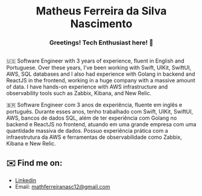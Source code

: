 <h1 align="center">Matheus Ferreira da Silva Nascimento</h1>

<h3 align="center">Greetings! Tech Enthusiast here! 👋</h3>

##
🇺🇸
Software Engineer with 3 years of experience, fluent in English and Portuguese. 
Over these years, I've been working with Swift, UIKit, SwiftUI, AWS, SQL databases and I also had experience with Golang in backend and ReactJS in the frontend, working in a huge company with a massive amount of data.
I have hands-on experience with AWS infrastructure and observability tools such as Zabbix, Kibana, and New Relic.

🇧🇷
 Software Engineer com 3 anos de experiência, fluente em inglês e português.
Durante esses anos, tenho trabalhado com Swift, UIKit, SwiftUI, AWS, bancos de dados SQL, além de ter experiência com Golang no backend e ReactJS no frontend, atuando em uma grande empresa com uma quantidade massiva de dados.
Possuo experiência prática com a infraestrutura da AWS e ferramentas de observabilidade como Zabbix, Kibana e New Relic.

## ✉️ Find me on:

   - [Linkedin](https://www.linkedin.com/in/matheuszx)
   - Email: mathferreiranasc12@gmail.com
